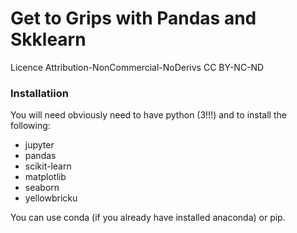 # Get to Grips with Pandas and Skklearn

Licence Attribution-NonCommercial-NoDerivs
CC BY-NC-ND

### Installatiion

You will need obviously need to have python (3!!!) and to install the following:
- jupyter
- pandas
- scikit-learn
- matplotlib
- seaborn
- yellowbricku 

You can use conda (if you already have installed anaconda) or pip.
